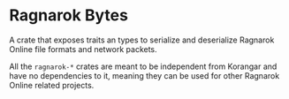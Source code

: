 # Ragnarok Bytes

A crate that exposes traits an types to serialize and deserialize Ragnarok Online file formats and network packets.

All the `ragnarok-*` crates are meant to be independent from Korangar and have no dependencies to it, meaning they can be used for other Ragnarok Online related projects.
